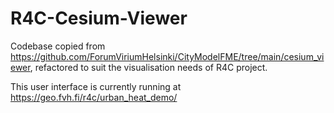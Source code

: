 # R4C-Cesium-Viewer

Codebase copied from https://github.com/ForumViriumHelsinki/CityModelFME/tree/main/cesium_viewer, refactored to suit the visualisation needs of R4C project.

This user interface is currently running at https://geo.fvh.fi/r4c/urban_heat_demo/